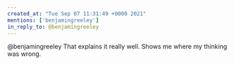 ```yaml
---
created_at: "Tue Sep 07 11:31:49 +0000 2021"
mentions: ['benjamingreeley']
in_reply_to: @benjamingreeley
---
```


@benjamingreeley That explains it really well. Shows me where my thinking was wrong.